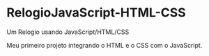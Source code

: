 # RelogioJavaScript-HTML-CSS
Um Relogio usando JavaScript/HTML/CSS

Meu primeiro projeto integrando o HTML e o CSS com o JavaScript.
